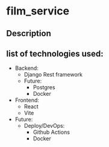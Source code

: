 # film_service
## Description

## list of technologies used:
- Backend:
  - Django Rest framework
  - Future: 
    - Postgres
    - Docker
- Frontend:
  - React
  - Vite
- Future:
  - Deploy/DevOps:
    - Github Actions
    - Docker
